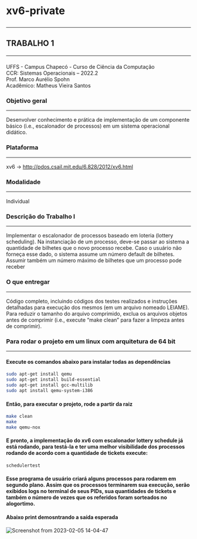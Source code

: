# xv6-private<hr>

## TRABALHO 1<hr>
UFFS - Campus Chapecó - Curso de Ciência da Computação </br>
CCR: Sistemas Operacionais – 2022.2 </br>
Prof. Marco Aurélio Spohn </br>
Acadêmico: Matheus Vieira Santos </br>

### Objetivo geral <hr>
Desenvolver conhecimento e prática de implementação de um componente básico (i.e.,
escalonador de processos) em um sistema operacional didático.

### Plataforma <hr>
xv6 → http://pdos.csail.mit.edu/6.828/2012/xv6.html

### Modalidade <hr>
Individual

### Descrição do Trabalho I <hr>
Implementar o escalonador de processos baseado em loteria (lottery
scheduling). Na instanciação de um processo, deve-se passar ao sistema a quantidade de bilhetes
que o novo processo recebe. Caso o usuário não forneça esse dado, o sistema assume um número
default de bilhetes. Assumir também um número máximo de bilhetes que um processo pode receber

### O que entregar<hr>
Código completo, incluindo códigos dos testes realizados e instruções
detalhadas para execução dos mesmos (em um arquivo nomeado LEIAME). Para reduzir o tamanho do
arquivo comprimido, exclua os arquivos objetos antes de comprimir (i.e., execute “make clean” para fazer a
limpeza antes de comprimir).

### Para rodar o projeto em um linux com arquitetura de 64 bit<hr>
#### Execute os comandos abaixo para instalar todas as dependências
```bash
sudo apt-get install qemu
sudo apt-get install build-essential
sudo apt-get install gcc-multilib
sudo apt install qemu-system-i386
```

#### Então, para executar o projeto, rode a partir da raiz
```bash
make clean
make
make qemu-nox
```

#### E pronto, a implementação do xv6 com escalonador lottery schedule já está rodando, para testá-la e ter uma melhor visibilidade dos processos rodando de acordo com a quantidade de tickets execute:
```bash
schedulertest
```

#### Esse programa de usuário criará alguns processos para rodarem em segundo plano. Assim que os processos terminarem sua execução, serão exibidos logs no terminal de seus PIDs, sua quantidades de tickets e também o número de vezes que os referidos foram sorteados no alogortimo.

#### Abaixo print demosntrando a saída esperada

![Screenshot from 2023-02-05 14-04-47](https://user-images.githubusercontent.com/55711103/216833549-1cf9fb30-bf26-4ab9-a30a-92d3f382e38b.png)

